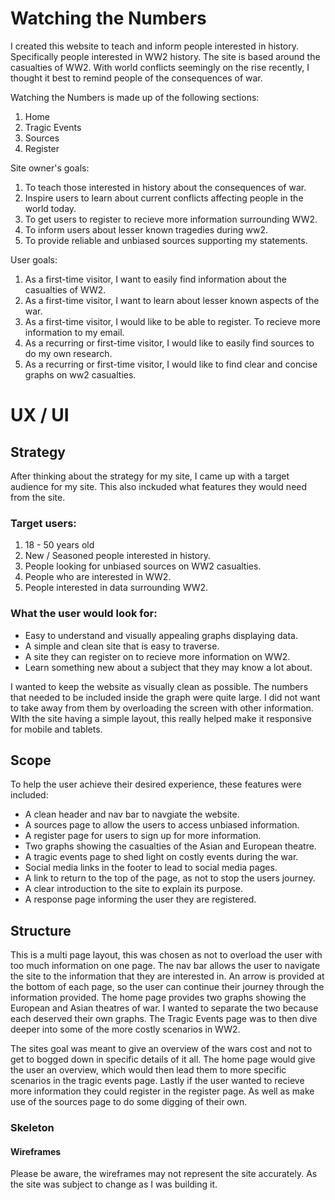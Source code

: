 # Watching the Numbers

I created this website to teach and inform people interested in history. Specifically people interested in WW2 history. The site is based around the casualties of WW2. With world conflicts seemingly on the rise recently, I thought it best to remind people of the consequences of war. 

Watching the Numbers is made up of the following sections:

1. Home
2. Tragic Events
3. Sources
4. Register

Site owner's goals:

1. To teach those interested in history about the consequences of war.
2. Inspire users to learn about current conflicts affecting people in the world today.
3. To get users to register to recieve more information surrounding WW2.
4. To inform users about lesser known tragedies during ww2.
5. To provide reliable and unbiased sources supporting my statements.

User goals:

1. As a first-time visitor, I want to easily find information about the casualties of WW2.
2. As a first-time visitor, I want to learn about lesser known aspects of the war.
3. As a first-time visitor, I would like to be able to register. To recieve more information to my email.
4. As a recurring or first-time visitor, I would like to easily find sources to do my own research.
5. As a recurring or first-time visitor, I would like to find clear and concise graphs on ww2 casualties.



# UX / UI

## Strategy 

After thinking about the strategy for my site, I came up with a target audience for my site. This also inckuded what features they would need from the site.

### Target users:

1. 18 - 50 years old
2. New / Seasoned people interested in history.
3. People looking for unbiased sources on WW2 casualties.
4. People who are interested in WW2.
5. People interested in data surrounding WW2.

### What the user would look for:

* Easy to understand and visually appealing graphs displaying data.
* A simple and clean site that is easy to traverse.
* A site they can register on to recieve more information on WW2.
* Learn something new about a subject that they may know a lot about.

I wanted to keep the website as visually clean as possible. The numbers that needed to be included inside the graph
were quite large. I did not want to take away from them by overloading the screen with other information. WIth the 
site having a simple layout, this really helped make it responsive for mobile and tablets.

## Scope

To help the user achieve their desired experience, these features were included:

* A clean header and nav bar to navgiate the website.
* A sources page to allow the users to access unbiased information.
* A register page for users to sign up for more information.
* Two graphs showing the casualties of the Asian and European theatre.
* A tragic events page to shed light on costly events during the war.
* Social media links in the footer to lead to social media pages.
* A link to return to the top of the page, as not to stop the users journey.
* A clear introduction to the site to explain its purpose.
* A response page informing the user they are registered.

## Structure

This is a multi page layout, this was chosen as not to overload the user with too much information on one page. The nav bar allows the user to navigate the site to the information that they are interested in. An arrow is provided at the bottom of each page, so the user can continue their journey through the information provided. The home page provides two graphs showing the European and Asian theatres of war. I wanted to separate the two because each deserved their own graphs. The Tragic Events page was to then dive deeper into some of the more costly scenarios in WW2. 

The sites goal was meant to give an overview of the wars cost and not to get to bogged down in specific details of it all. The home page would give the user an overview, which would then lead them to more specific scenarios in the tragic events page. Lastly if the user wanted to recieve more information they could register in the register page. As well as make use of the sources page to do some digging of their own. 

### Skeleton

#### Wireframes

Please be aware, the wireframes may not represent the site accurately. As the site was subject to change as I was building it.

